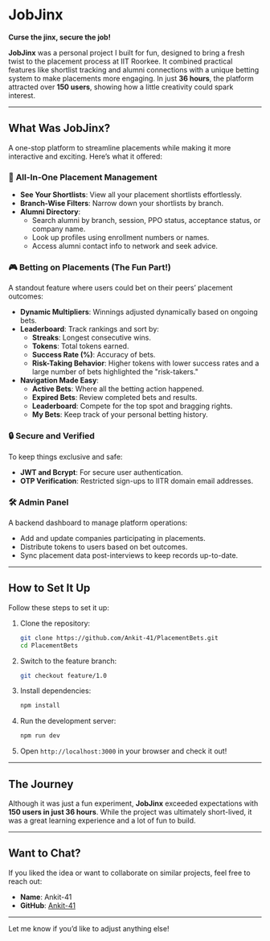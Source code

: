 # JobJinx  
**Curse the jinx, secure the job!**

**JobJinx** was a personal project I built for fun, designed to bring a fresh twist to the placement process at IIT Roorkee. It combined practical features like shortlist tracking and alumni connections with a unique betting system to make placements more engaging. In just **36 hours**, the platform attracted over **150 users**, showing how a little creativity could spark interest.

---

## What Was JobJinx?

A one-stop platform to streamline placements while making it more interactive and exciting. Here’s what it offered:  

### 📝 **All-In-One Placement Management**  
- **See Your Shortlists**: View all your placement shortlists effortlessly.  
- **Branch-Wise Filters**: Narrow down your shortlists by branch.  
- **Alumni Directory**:  
  - Search alumni by branch, session, PPO status, acceptance status, or company name.  
  - Look up profiles using enrollment numbers or names.  
  - Access alumni contact info to network and seek advice.  

### 🎮 **Betting on Placements (The Fun Part!)**  
A standout feature where users could bet on their peers’ placement outcomes:  
- **Dynamic Multipliers**: Winnings adjusted dynamically based on ongoing bets.  
- **Leaderboard**: Track rankings and sort by:  
  - **Streaks**: Longest consecutive wins.  
  - **Tokens**: Total tokens earned.  
  - **Success Rate (%)**: Accuracy of bets.  
  - **Risk-Taking Behavior**: Higher tokens with lower success rates and a large number of bets highlighted the "risk-takers."  
- **Navigation Made Easy**:  
  - **Active Bets**: Where all the betting action happened.  
  - **Expired Bets**: Review completed bets and results.  
  - **Leaderboard**: Compete for the top spot and bragging rights.  
  - **My Bets**: Keep track of your personal betting history.  

### 🔒 **Secure and Verified**  
To keep things exclusive and safe:  
- **JWT and Bcrypt**: For secure user authentication.  
- **OTP Verification**: Restricted sign-ups to IITR domain email addresses.  

### 🛠 **Admin Panel**  
A backend dashboard to manage platform operations:  
- Add and update companies participating in placements.  
- Distribute tokens to users based on bet outcomes.  
- Sync placement data post-interviews to keep records up-to-date.  

---

## How to Set It Up  
Follow these steps to set it up:  

1. Clone the repository:  
   ```bash
   git clone https://github.com/Ankit-41/PlacementBets.git  
   cd PlacementBets  
   ```  

2. Switch to the feature branch:  
   ```bash
   git checkout feature/1.0  
   ```  

3. Install dependencies:  
   ```bash
   npm install  
   ```  

4. Run the development server:  
   ```bash
   npm run dev  
   ```  

5. Open `http://localhost:3000` in your browser and check it out!  

---

## The Journey  

Although it was just a fun experiment, **JobJinx** exceeded expectations with **150 users in just 36 hours**. While the project was ultimately short-lived, it was a great learning experience and a lot of fun to build.  

---

## Want to Chat?  

If you liked the idea or want to collaborate on similar projects, feel free to reach out:  
- **Name**: Ankit-41  
- **GitHub**: [Ankit-41](https://github.com/Ankit-41)  

---

Let me know if you’d like to adjust anything else!
